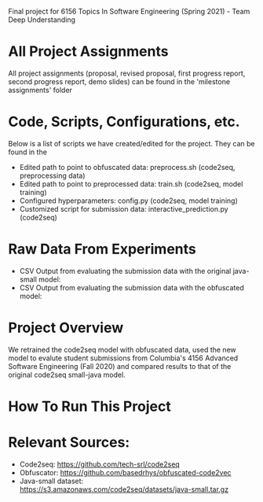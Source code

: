 Final project for 6156 Topics In Software Engineering (Spring 2021) - Team Deep Understanding

# All Project Assignments
All project assignments (proposal, revised proposal, first progress report, second progress report, demo slides) can be found in the 'milestone assignments' folder

# Code, Scripts, Configurations, etc.
Below is a list of scripts we have created/edited for the project. They can be found in the 
+ Edited path to point to obfuscated data: preprocess.sh (code2seq, preprocessing data)
+ Edited path to point to preprocessed data: train.sh (code2seq, model training)
+ Configured hyperparameters: config.py (code2seq, model training)
+ Customized script for submission data: interactive_prediction.py (code2seq)

# Raw Data From Experiments
+ CSV Output from evaluating the submission data with the original java-small model:
+ CSV Output from evaluating the submission data with the obfuscated model:
<MORE INFO>

# Project Overview
We retrained the code2seq model with obfuscated data, used the new model to evalute student submissions from Columbia's 4156 Advanced Software Engineering (Fall 2020) and compared results to that of the original code2seq small-java model.

# How To Run This Project
<MORE INFO>

# Relevant Sources:
- Code2seq: https://github.com/tech-srl/code2seq
- Obfuscator: https://github.com/basedrhys/obfuscated-code2vec
- Java-small dataset: https://s3.amazonaws.com/code2seq/datasets/java-small.tar.gz

